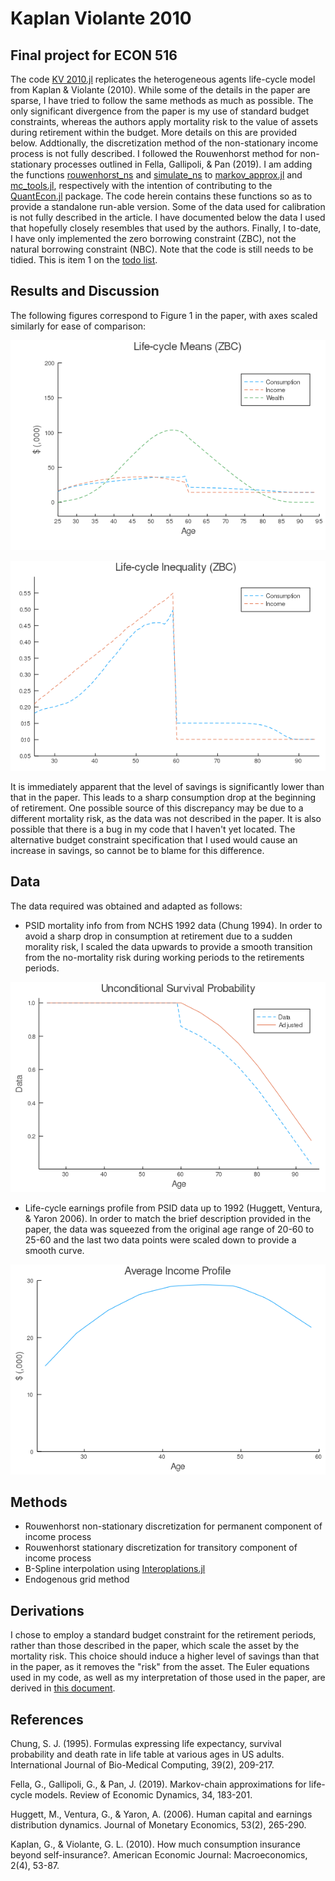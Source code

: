 # Kaplan Violante 2010
## Final project for ECON 516

The code [KV 2010.jl](https://github.com/alpeters/KaplanViolante2010/blob/master/src/KV%202010.jl) replicates the heterogeneous agents life-cycle model from Kaplan & Violante (2010). While some of the details in the paper are sparse, I have tried to follow the same methods as much as possible. 
The only significant divergence from the paper is my use of standard budget constraints, whereas the authors apply mortality risk to the value of assets during retirement within the budget. More details on this are provided below.
Addtionally, the discretization method of the non-stationary income process is not fully described. I followed the Rouwenhorst method for non-stationary processes outlined in Fella, Gallipoli, & Pan (2019). I am adding the functions [rouwenhorst_ns](https://github.com/alpeters/QuantEcon.jl/blob/a270d70f420790db95b07ce8eae157a8fc83bd14/src/markov/markov_approx.jl#L166) and [simulate_ns](https://github.com/alpeters/QuantEcon.jl/blob/a270d70f420790db95b07ce8eae157a8fc83bd14/src/markov/mc_tools.jl#L466) to [markov_approx.jl](https://github.com/alpeters/QuantEcon.jl/blob/master/src/markov/markov_approx.jl) and [mc_tools.jl](https://github.com/alpeters/QuantEcon.jl/blob/master/src/markov/mc_tools.jl), respectively with the intention of contributing to the [QuantEcon.jl](https://github.com/QuantEcon/QuantEcon.jl) package. The code herein contains these functions so as to provide a standalone run-able version.
Some of the data used for calibration is not fully described in the article. I have documented below the data I used that hopefully closely resembles that used by the authors. Finally, I to-date, I have only implemented the zero borrowing constraint (ZBC), not the natural borrowing constraint (NBC).
Note that the code is still needs to be tidied. This is item 1 on the [todo list](https://github.com/alpeters/KaplanViolante2010/blob/master/todo.TODO).

## Results and Discussion
The following figures correspond to Figure 1 in the paper, with axes scaled similarly for ease of comparison:

![](/images/zbc_lifecycle_means.png)

![](/images/zbc_lifecycle_inequality.png)

It is immediately apparent that the level of savings is significantly lower than that in the paper. This leads to a sharp consumption drop at the beginning of retirement. One possible source of this discrepancy may be due to a different mortality risk, as the data was not described in the paper. It is also possible that there is a bug in my code that I haven't yet located. The alternative budget constraint specification that I used would cause an increase in savings, so cannot be to blame for this difference.


## Data
The data required was obtained and adapted as follows:
* PSID mortality info from from NCHS 1992 data (Chung 1994). In order to avoid a sharp drop in consumption at retirement due to a sudden morality risk, I scaled the data upwards to provide a smooth transition from the no-mortality risk during working periods to the retirements periods.

![](/images/survival_prob.png)

* Life-cycle earnings profile from PSID data up to 1992 (Huggett, Ventura, & Yaron 2006). In order to match the brief description provided in the paper, the data was squeezed from the original age range of 20-60 to 25-60 and the last two data points were scaled down to provide a smooth curve.

![](/images/kappa.png)


## Methods
* Rouwenhorst non-stationary discretization for permanent component of income process
* Rouwenhorst stationary discretization for transitory component of income process
* B-Spline interpolation using [Interoplations.jl](https://github.com/JuliaMath/Interpolations.jl)
* Endogenous grid method


## Derivations
I chose to employ a standard budget constraint for the retirement periods, rather than those described in the paper, which scale the asset by the mortality risk. This choice should induce a higher level of savings than that in the paper, as it removes the "risk" from the asset. The Euler equations used in my code, as well as my interpretation of those used in the paper, are derived in [this document](https://github.com/alpeters/KaplanViolante2010/blob/master/docs/KV2010.pdf).


## References
Chung, S. J. (1995). Formulas expressing life expectancy, survival probability and death rate in life table at various ages in US adults. International Journal of Bio-Medical Computing, 39(2), 209-217.

Fella, G., Gallipoli, G., & Pan, J. (2019). Markov-chain approximations for life-cycle models. Review of Economic Dynamics, 34, 183-201.

Huggett, M., Ventura, G., & Yaron, A. (2006). Human capital and earnings distribution dynamics. Journal of Monetary Economics, 53(2), 265-290.

Kaplan, G., & Violante, G. L. (2010). How much consumption insurance beyond self-insurance?. American Economic Journal: Macroeconomics, 2(4), 53-87.
